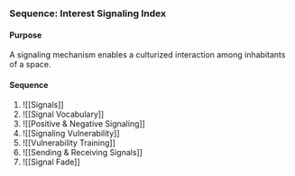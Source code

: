 ### Sequence: Interest Signaling Index
#### Purpose
A signaling mechanism enables a culturized interaction among inhabitants of a space.

#### Sequence
1. ![[Signals]]
2. ![[Signal Vocabulary]]
3. ![[Positive & Negative Signaling]]
4. ![[Signaling Vulnerability]]
5. ![[Vulnerability Training]]
6. ![[Sending & Receiving Signals]]
7. ![[Signal Fade]]